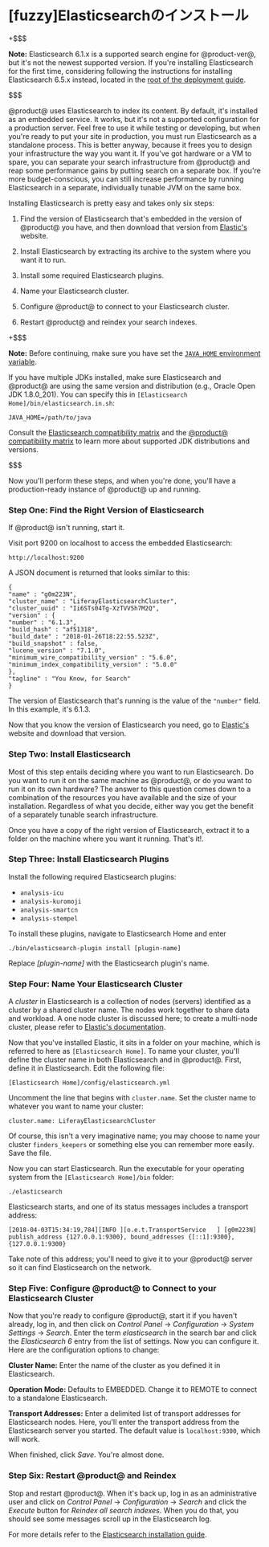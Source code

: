 # [fuzzy]Elasticsearchのインストール

+$$$

**Note:** Elasticsearch 6.1.x is a supported search engine for @product-ver@,
but it's not the newest supported version. If you're installing Elasticsearch
for the first time, considering following the instructions for installing
Elasticsearch 6.5.x instead, located in the
[root of the deployment guide](/discover/deployment/-/knowledge_base/7-1/installing-elasticsearch).

$$$


@product@ uses Elasticsearch to index its content. By default, it's installed as
an embedded service. It works, but it's not a supported configuration for
a production server. Feel free to use it while testing or developing, but when
you're ready to put your site in production, you must run Elasticsearch as
a standalone process. This is better anyway, because it frees you to design your
infrastructure the way you want it. If you've got hardware or a VM to spare, you
can separate your search infrastructure from @product@ and reap some performance
gains by putting search on a separate box. If you're more budget-conscious, you
can still increase performance by running Elasticsearch in a separate,
individually tunable JVM on the same box.

Installing Elasticsearch is pretty easy and takes only six steps:

1. Find the version of Elasticsearch that's embedded in the version of @product@
you have, and then download that version from [Elastic's](https://www.elastic.co)
website.

2. Install Elasticsearch by extracting its archive to the system where you want
it to run.

3. Install some required Elasticsearch plugins.

4. Name your Elasticsearch cluster.

5. Configure @product@ to connect to your Elasticsearch cluster.

6. Restart @product@ and reindex your search indexes.

+$$$

**Note:** Before continuing, make sure you have set the
[`JAVA_HOME` environment variable](https://docs.oracle.com/cd/E19182-01/820-7851/inst_cli_jdk_javahome_t/).

If you have multiple JDKs installed, make sure Elasticsearch and @product@ are
using the same version and distribution (e.g., Oracle Open JDK 1.8.0_201). You can
specify this in `[Elasticsearch Home]/bin/elasticsearch.in.sh`:

    JAVA_HOME=/path/to/java

Consult the
[Elasticsearch compatibility matrix](https://www.elastic.co/support/matrix#matrix_jvm)
and the
[@product@ compatibility matrix](https://web.liferay.com/documents/14/21598941/Liferay+DXP+7.1+Compatibility+Matrix/9f9c917a-c620-427b-865d-5c4b4a00be85)
to learn more about supported JDK distributions and versions.

$$$

Now you'll perform these steps, and when you're done, you'll have a
production-ready instance of @product@ up and running.

### Step One: Find the Right Version of Elasticsearch [](id=step-one-find-the-right-version-of-elasticsearch)

If @product@ isn't running, start it.

Visit port 9200 on localhost to access the embedded Elasticsearch:

    http://localhost:9200

A JSON document is returned that looks similar to this:

    {
    "name" : "g0m223N",
    "cluster_name" : "LiferayElasticsearchCluster",
    "cluster_uuid" : "Ii6STs04Tg-XzTVV5h7M2Q",
    "version" : {
    "number" : "6.1.3",
    "build_hash" : "af51318",
    "build_date" : "2018-01-26T18:22:55.523Z",
    "build_snapshot" : false,
    "lucene_version" : "7.1.0",
    "minimum_wire_compatibility_version" : "5.6.0",
    "minimum_index_compatibility_version" : "5.0.0"
    },
    "tagline" : "You Know, for Search"
    }

The version of Elasticsearch that's running is the value of the `"number"` field.
In this example, it's 6.1.3.

Now that you know the version of Elasticsearch you need, go to
[Elastic's](https://www.elastic.co) website and download that version.

### Step Two: Install Elasticsearch [](id=step-two-install-elasticsearch)

Most of this step entails deciding where you want to run Elasticsearch. Do you
want to run it on the same machine as @product@, or do you want to run it on its
own hardware? The answer to this question comes down to a combination of the
resources you have available and the size of your installation. Regardless of
what you decide, either way you get the benefit of a separately tunable search
infrastructure.

Once you have a copy of the right version of Elasticsearch, extract it to
a folder on the machine where you want it running. That's it!.

### Step Three: Install Elasticsearch Plugins [](id=step-three-install-elasticsearch-plugins)

Install the following required Elasticsearch plugins:

- `analysis-icu`
- `analysis-kuromoji`
- `analysis-smartcn`
- `analysis-stempel`

To install these plugins, navigate to Elasticsearch Home and enter

    ./bin/elasticsearch-plugin install [plugin-name]

Replace *[plugin-name]* with the Elasticsearch plugin's name.

### Step Four: Name Your Elasticsearch Cluster [](id=step-three-name-your-elastic-cluster)

A *cluster* in Elasticsearch is a collection of nodes (servers) identified as a
cluster by a shared cluster name. The nodes work together to share data and
workload. A one node cluster is discussed here; to create a multi-node cluster,
please refer to [Elastic's documentation](https://www.elastic.co/guide/index.html).

Now that you've installed Elastic, it sits in a folder on your machine, which is
referred to here as `[Elasticsearch Home]`. To name your cluster, you'll define
the cluster name in both Elasticsearch and in @product@. First, define it in
Elasticsearch. Edit the following file:

    [Elasticsearch Home]/config/elasticsearch.yml

Uncomment the line that begins with `cluster.name`. Set the cluster name to
whatever you want to name your cluster:

    cluster.name: LiferayElasticsearchCluster

Of course, this isn't a very imaginative name; you may choose to name your
cluster `finders_keepers` or something else you can remember more easily. Save
the file.

Now you can start Elasticsearch. Run the executable for your operating system
from the `[Elasticsearch Home]/bin` folder:

    ./elasticsearch

Elasticsearch starts, and one of its status messages includes a transport address:

    [2018-04-03T15:34:19,784][INFO ][o.e.t.TransportService   ] [g0m223N] publish_address {127.0.0.1:9300}, bound_addresses {[::1]:9300}, {127.0.0.1:9300}

Take note of this address; you'll need to give it to your @product@ server so it
can find Elasticsearch on the network.

### Step Five: Configure @product@ to Connect to your Elasticsearch Cluster [](id=step-four-configure-liferay-to-connect-to-your-elastic-cluster)

Now that you're ready to configure @product@, start it if you haven't already,
log in, and then click on *Control Panel* &rarr; *Configuration* &rarr; *System
Settings* &rarr; *Search*. Enter the term *elasticsearch* in the search bar and
click the *Elasticsearch 6* entry from the list of settings. Now you can
configure it. Here are the configuration options to change:

**Cluster Name:** Enter the name of the cluster as you defined it in
Elasticsearch.

**Operation Mode:** Defaults to EMBEDDED. Change it to REMOTE to connect to a
standalone Elasticsearch.

**Transport Addresses:** Enter a delimited list of transport addresses for
Elasticsearch nodes. Here, you'll enter the transport address from the
Elasticsearch server you started. The default value is `localhost:9300`, which
will work.

When finished, click *Save*. You're almost done.

### Step Six: Restart @product@ and Reindex [](id=step-five-restart-liferay-and-reindex)

Stop and restart @product@. When it's back up, log in as an administrative user
and click on *Control Panel* &rarr; *Configuration* &rarr; *Search* and
click the *Execute* button for *Reindex all search indexes*. When you do that,
you should see some messages scroll up in the Elasticsearch log.

For more details refer to the [Elasticsearch installation guide](https://www.elastic.co/guide/en/elasticsearch/reference/6.1/_installation.html).

